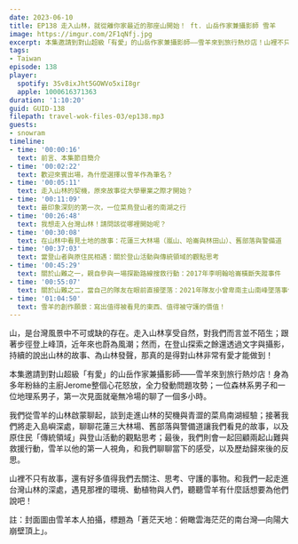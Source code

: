 ```yaml
---
date: 2023-06-10
title: EP138 走入山林，就從離你家最近的那座山開始！ ft. 山岳作家兼攝影師 雪羊
image: https://imgur.com/2F1qNfj.jpg
excerpt: 本集邀請到對山超級「有愛」的山岳作家兼攝影師——雪羊來到旅行熱炒店！山裡不只有故事，還有好多值得我們去關注、思考、守護的事物。和我們一起走進台灣山林的深處，遇見那裡的環境、動植物與人們，聽聽雪羊有什麼話想要為他們說吧！
tags:
- Taiwan
episode: 138
player:
  spotify: 3Sv8ixJht5GOWVo5xiI8gr
  apple: 1000616371363
duration: '1:10:20'
guid: GUID-138
filepath: travel-wok-files-03/ep138.mp3
guests:
- snowram
timeline:
- time: '00:00:16'
  text: 前言、本集節目簡介
- time: '00:02:22'
  text: 歡迎來賓出場，為什麼選擇以雪羊作為筆名？
- time: '00:05:11'
  text: 走入山林的契機，原來故事從大學畢業之際才開始？
- time: '00:11:09'
  text: 最印象深刻的第一次，一位菜鳥登山者的南湖之行
- time: '00:26:48'
  text: 我想走入台灣山林！請問該從哪裡開始呢？
- time: '00:30:08'
  text: 在山林中看見土地的故事：花蓮三大林場（嵐山、哈崙與林田山）、舊部落與警備道
- time: '00:37:03'
  text: 當登山者與原住民相遇：關於登山活動與傳統領域的觀點思考
- time: '00:45:29'
  text: 關於山難之一，親自參與一場探勘路線搜救行動：2017年李明翰哈崙橫斷失蹤事件
- time: '00:55:07'
  text: 關於山難之二，當自己的隊友在眼前直接墜落：2021年隊友小曾卑南主山南峰墜落事件
- time: '01:04:50'
  text: 雪羊的創作願景：寫出值得被看見的東西、值得被守護的價值！
---
```

山，是台灣風景中不可或缺的存在。走入山林享受自然，對我們而言並不陌生；跟著步徑登上峰頂，近年來也蔚為風潮；然而，在登山探索之餘還透過文字與攝影，持續的說出山林的故事、為山林發聲，那真的是得對山林非常有愛才能做到！

本集邀請到對山超級「有愛」的山岳作家兼攝影師——雪羊來到旅行熱炒店！身為多年粉絲的主廚Jerome整個心花怒放，全力發動問題攻勢；一位森林系男子和一位地理系男子，第一次見面就毫無冷場的聊了一個多小時。

我們從雪羊的山林啟蒙聊起，談到走進山林的契機與青澀的菜鳥南湖經驗；接著我們將走入島嶼深處，聊聊花蓮三大林場、舊部落與警備道讓我們看見的故事，以及原住民「傳統領域」與登山活動的觀點思考；最後，我們則會一起回顧兩起山難與救援行動，雪羊以他的第一人視角，和我們聊聊當下的感受，以及歷劫歸來後的反思。

山裡不只有故事，還有好多值得我們去關注、思考、守護的事物。和我們一起走進台灣山林的深處，遇見那裡的環境、動植物與人們，聽聽雪羊有什麼話想要為他們說吧！

註：封面圖由雪羊本人拍攝，標題為「蒼茫天地：俯瞰雲海茫茫的南台灣—向陽大崩壁頂上」。
